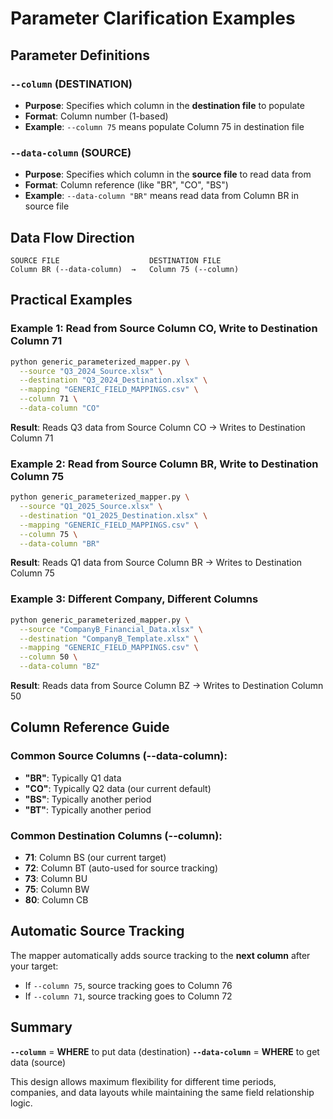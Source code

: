 # Parameter Clarification Examples

## Parameter Definitions

### `--column` (DESTINATION)
- **Purpose**: Specifies which column in the **destination file** to populate
- **Format**: Column number (1-based)
- **Example**: `--column 75` means populate Column 75 in destination file

### `--data-column` (SOURCE)  
- **Purpose**: Specifies which column in the **source file** to read data from
- **Format**: Column reference (like "BR", "CO", "BS")
- **Example**: `--data-column "BR"` means read data from Column BR in source file

## Data Flow Direction

```
SOURCE FILE                    DESTINATION FILE
Column BR (--data-column)  →   Column 75 (--column)
```

## Practical Examples

### Example 1: Read from Source Column CO, Write to Destination Column 71
```bash
python generic_parameterized_mapper.py \
  --source "Q3_2024_Source.xlsx" \
  --destination "Q3_2024_Destination.xlsx" \
  --mapping "GENERIC_FIELD_MAPPINGS.csv" \
  --column 71 \
  --data-column "CO"
```
**Result**: Reads Q3 data from Source Column CO → Writes to Destination Column 71

### Example 2: Read from Source Column BR, Write to Destination Column 75
```bash
python generic_parameterized_mapper.py \
  --source "Q1_2025_Source.xlsx" \
  --destination "Q1_2025_Destination.xlsx" \
  --mapping "GENERIC_FIELD_MAPPINGS.csv" \
  --column 75 \
  --data-column "BR"
```
**Result**: Reads Q1 data from Source Column BR → Writes to Destination Column 75

### Example 3: Different Company, Different Columns
```bash
python generic_parameterized_mapper.py \
  --source "CompanyB_Financial_Data.xlsx" \
  --destination "CompanyB_Template.xlsx" \
  --mapping "GENERIC_FIELD_MAPPINGS.csv" \
  --column 50 \
  --data-column "BZ"
```
**Result**: Reads data from Source Column BZ → Writes to Destination Column 50

## Column Reference Guide

### Common Source Columns (--data-column):
- **"BR"**: Typically Q1 data
- **"CO"**: Typically Q2 data (our current default)
- **"BS"**: Typically another period
- **"BT"**: Typically another period

### Common Destination Columns (--column):
- **71**: Column BS (our current target)
- **72**: Column BT (auto-used for source tracking)
- **73**: Column BU
- **75**: Column BW
- **80**: Column CB

## Automatic Source Tracking

The mapper automatically adds source tracking to the **next column** after your target:
- If `--column 75`, source tracking goes to Column 76
- If `--column 71`, source tracking goes to Column 72

## Summary

**`--column`** = **WHERE** to put data (destination)
**`--data-column`** = **WHERE** to get data (source)

This design allows maximum flexibility for different time periods, companies, and data layouts while maintaining the same field relationship logic.

